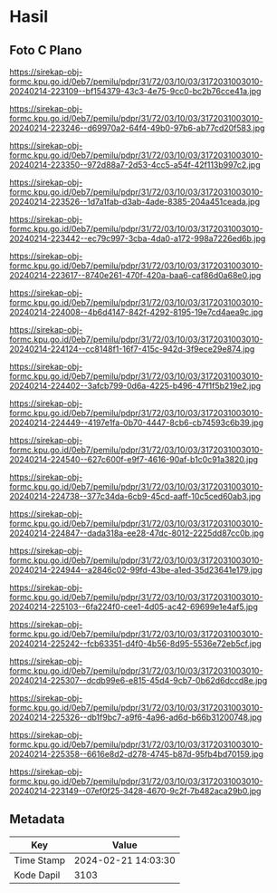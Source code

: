 # Hasil

## Foto C Plano

https://sirekap-obj-formc.kpu.go.id/0eb7/pemilu/pdpr/31/72/03/10/03/3172031003010-20240214-223109--bf154379-43c3-4e75-9cc0-bc2b76cce41a.jpg

https://sirekap-obj-formc.kpu.go.id/0eb7/pemilu/pdpr/31/72/03/10/03/3172031003010-20240214-223246--d69970a2-64f4-49b0-97b6-ab77cd20f583.jpg

https://sirekap-obj-formc.kpu.go.id/0eb7/pemilu/pdpr/31/72/03/10/03/3172031003010-20240214-223350--972d88a7-2d53-4cc5-a54f-42f113b997c2.jpg

https://sirekap-obj-formc.kpu.go.id/0eb7/pemilu/pdpr/31/72/03/10/03/3172031003010-20240214-223526--1d7a1fab-d3ab-4ade-8385-204a451ceada.jpg

https://sirekap-obj-formc.kpu.go.id/0eb7/pemilu/pdpr/31/72/03/10/03/3172031003010-20240214-223442--ec79c997-3cba-4da0-a172-998a7226ed6b.jpg

https://sirekap-obj-formc.kpu.go.id/0eb7/pemilu/pdpr/31/72/03/10/03/3172031003010-20240214-223617--8740e261-470f-420a-baa6-caf86d0a68e0.jpg

https://sirekap-obj-formc.kpu.go.id/0eb7/pemilu/pdpr/31/72/03/10/03/3172031003010-20240214-224008--4b6d4147-842f-4292-8195-19e7cd4aea9c.jpg

https://sirekap-obj-formc.kpu.go.id/0eb7/pemilu/pdpr/31/72/03/10/03/3172031003010-20240214-224124--cc8148f1-16f7-415c-942d-3f9ece29e874.jpg

https://sirekap-obj-formc.kpu.go.id/0eb7/pemilu/pdpr/31/72/03/10/03/3172031003010-20240214-224402--3afcb799-0d6a-4225-b496-47f1f5b219e2.jpg

https://sirekap-obj-formc.kpu.go.id/0eb7/pemilu/pdpr/31/72/03/10/03/3172031003010-20240214-224449--4197e1fa-0b70-4447-8cb6-cb74593c6b39.jpg

https://sirekap-obj-formc.kpu.go.id/0eb7/pemilu/pdpr/31/72/03/10/03/3172031003010-20240214-224540--627c600f-e9f7-4616-90af-b1c0c91a3820.jpg

https://sirekap-obj-formc.kpu.go.id/0eb7/pemilu/pdpr/31/72/03/10/03/3172031003010-20240214-224738--377c34da-6cb9-45cd-aaff-10c5ced60ab3.jpg

https://sirekap-obj-formc.kpu.go.id/0eb7/pemilu/pdpr/31/72/03/10/03/3172031003010-20240214-224847--dada318a-ee28-47dc-8012-2225dd87cc0b.jpg

https://sirekap-obj-formc.kpu.go.id/0eb7/pemilu/pdpr/31/72/03/10/03/3172031003010-20240214-224944--a2846c02-99fd-43be-a1ed-35d23641e179.jpg

https://sirekap-obj-formc.kpu.go.id/0eb7/pemilu/pdpr/31/72/03/10/03/3172031003010-20240214-225103--6fa224f0-cee1-4d05-ac42-69699e1e4af5.jpg

https://sirekap-obj-formc.kpu.go.id/0eb7/pemilu/pdpr/31/72/03/10/03/3172031003010-20240214-225242--fcb63351-d4f0-4b56-8d95-5536e72eb5cf.jpg

https://sirekap-obj-formc.kpu.go.id/0eb7/pemilu/pdpr/31/72/03/10/03/3172031003010-20240214-225307--dcdb99e6-e815-45d4-9cb7-0b62d6dccd8e.jpg

https://sirekap-obj-formc.kpu.go.id/0eb7/pemilu/pdpr/31/72/03/10/03/3172031003010-20240214-225326--db1f9bc7-a9f6-4a96-ad6d-b66b31200748.jpg

https://sirekap-obj-formc.kpu.go.id/0eb7/pemilu/pdpr/31/72/03/10/03/3172031003010-20240214-225358--6616e8d2-d278-4745-b87d-95fb4bd70159.jpg

https://sirekap-obj-formc.kpu.go.id/0eb7/pemilu/pdpr/31/72/03/10/03/3172031003010-20240214-223149--07ef0f25-3428-4670-9c2f-7b482aca29b0.jpg


## Metadata

| Key        | Value               |
| ---------- | ------------------- |
| Time Stamp | 2024-02-21 14:03:30 |
| Kode Dapil | 3103                |



